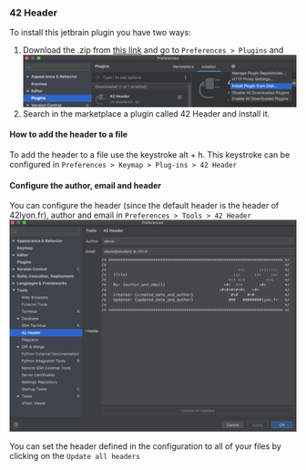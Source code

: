 ### 42 Header

To install this jetbrain plugin you have two ways:
1. Download the .zip from [this link](https://github.com/alexisvisco/42header/releases) and go to `Preferences > Plugins` and
![how to install the plugin manually](.github/how-to-install-manually.png)
2. Search in the marketplace a plugin called 42 Header and install it.

#### How to add the header to a file

To add the header to a file use the keystroke alt + h.
This keystroke can be configured in `Preferences > Keymap > Plug-ins > 42 Header`

#### Configure the author, email and header

You can configure the header (since the default header is the header of 42lyon.fr), author and email in `Preferences > Tools > 42 Header`
![visualisation of the config of the plugin](.github/configuration.png)

You can set the header defined in the configuration to all of your files by clicking on the `Update all headers`



 
 

